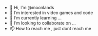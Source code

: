 - 👋 Hi, I’m @moonlands
- 👀 I’m interested in video games and code
- 🌱 I’m currently learning ...
- 💞️ I’m looking to collaborate on ...
- 📫 How to reach me , just dont reach me

<!---
moonlands/moonlands is a ✨ special ✨ repository because its `README.md` (this file) appears on your GitHub profile.
You can click the Preview link to take a look at your changes.
--->
